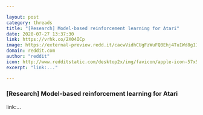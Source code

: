 ```yaml
---

layout: post
category: threads
title: "[Research] Model-based reinforcement learning for Atari"
date: 2020-07-27 13:37:30
link: https://vrhk.co/2X04ICp
image: https://external-preview.redd.it/cacwVidhCUgFzWuFQBEhj4TuIWd8g1Iz8nNXVlLyLbM.jpg?width=315&height=164.921465969&auto=webp&crop=315:164.921465969,smart&s=0cb14b30414f0c8952679b109a6470a931882463
domain: reddit.com
author: "reddit"
icon: http://www.redditstatic.com/desktop2x/img/favicon/apple-icon-57x57.png
excerpt: "link:..."

---
```


### [Research] Model-based reinforcement learning for Atari

link:...